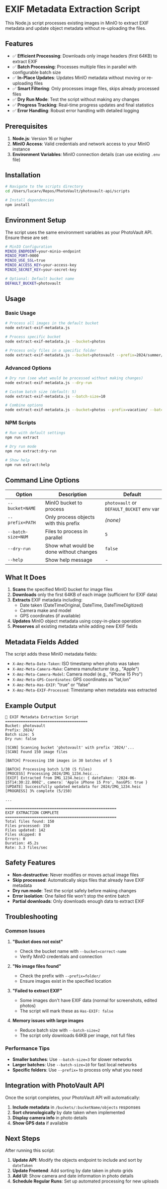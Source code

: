 # EXIF Metadata Extraction Script

This Node.js script processes existing images in MinIO to extract EXIF metadata and update object metadata without re-uploading the files.

## Features

- ✅ **Efficient Processing**: Downloads only image headers (first 64KB) to extract EXIF
- ✅ **Batch Processing**: Processes multiple files in parallel with configurable batch size
- ✅ **In-Place Updates**: Updates MinIO metadata without moving or re-uploading files
- ✅ **Smart Filtering**: Only processes image files, skips already processed files
- ✅ **Dry Run Mode**: Test the script without making any changes
- ✅ **Progress Tracking**: Real-time progress updates and final statistics
- ✅ **Error Handling**: Robust error handling with detailed logging

## Prerequisites

1. **Node.js**: Version 16 or higher
2. **MinIO Access**: Valid credentials and network access to your MinIO instance
3. **Environment Variables**: MinIO connection details (can use existing `.env` file)

## Installation

```bash
# Navigate to the scripts directory
cd /Users/lucarv/Repos/PhotoVault/photovault-api/scripts

# Install dependencies
npm install
```

## Environment Setup

The script uses the same environment variables as your PhotoVault API. Ensure these are set:

```bash
# MinIO Configuration
MINIO_ENDPOINT=your-minio-endpoint
MINIO_PORT=9000
MINIO_USE_SSL=true
MINIO_ACCESS_KEY=your-access-key
MINIO_SECRET_KEY=your-secret-key

# Optional: Default bucket name
DEFAULT_BUCKET=photovault
```

## Usage

### Basic Usage

```bash
# Process all images in the default bucket
node extract-exif-metadata.js

# Process specific bucket
node extract-exif-metadata.js --bucket=photos

# Process only files in a specific folder
node extract-exif-metadata.js --bucket=photovault --prefix=2024/summer/
```

### Advanced Options

```bash
# Dry run (see what would be processed without making changes)
node extract-exif-metadata.js --dry-run

# Custom batch size (default: 5)
node extract-exif-metadata.js --batch-size=10

# Combine options
node extract-exif-metadata.js --bucket=photos --prefix=vacation/ --batch-size=3 --dry-run
```

### NPM Scripts

```bash
# Run with default settings
npm run extract

# Dry run mode
npm run extract:dry-run

# Show help
npm run extract:help
```

## Command Line Options

| Option | Description | Default |
|--------|-------------|---------|
| `--bucket=NAME` | MinIO bucket to process | `photovault` or `DEFAULT_BUCKET` env var |
| `--prefix=PATH` | Only process objects with this prefix | _(none)_ |
| `--batch-size=NUM` | Files to process in parallel | `5` |
| `--dry-run` | Show what would be done without changes | `false` |
| `--help` | Show help message | - |

## What It Does

1. **Scans** the specified MinIO bucket for image files
2. **Downloads** only the first 64KB of each image (sufficient for EXIF data)
3. **Extracts** EXIF metadata including:
   - Date taken (DateTimeOriginal, DateTime, DateTimeDigitized)
   - Camera make and model
   - GPS coordinates (if available)
4. **Updates** MinIO object metadata using copy-in-place operation
5. **Preserves** all existing metadata while adding new EXIF fields

## Metadata Fields Added

The script adds these MinIO metadata fields:

- `X-Amz-Meta-Date-Taken`: ISO timestamp when photo was taken
- `X-Amz-Meta-Camera-Make`: Camera manufacturer (e.g., "Apple")
- `X-Amz-Meta-Camera-Model`: Camera model (e.g., "iPhone 15 Pro")
- `X-Amz-Meta-GPS-Coordinates`: GPS coordinates as "lat,lon"
- `X-Amz-Meta-Has-EXIF`: "true" or "false"
- `X-Amz-Meta-EXIF-Processed`: Timestamp when metadata was extracted

## Example Output

```
📸 EXIF Metadata Extraction Script
=====================================
Bucket: photovault
Prefix: 2024/
Batch size: 5
Dry run: false

[SCAN] Scanning bucket 'photovault' with prefix '2024/'...
[SCAN] Found 150 image files

[BATCH] Processing 150 images in 30 batches of 5

[BATCH] Processing batch 1/30 (5 files)
[PROCESS] Processing 2024/IMG_1234.heic...
[EXIF] Extracted from IMG_1234.heic: { dateTaken: '2024-06-15T14:30:22.000Z', camera: 'Apple iPhone 15 Pro', hasGPS: true }
[UPDATE] Successfully updated metadata for 2024/IMG_1234.heic
[PROGRESS] 3% complete (5/150)

...

==================================================
EXIF EXTRACTION COMPLETE
==================================================
Total files found: 150
Files processed: 150
Files updated: 142
Files skipped: 8
Errors: 0
Duration: 45.2s
Rate: 3.3 files/sec
```

## Safety Features

- **Non-destructive**: Never modifies or moves actual image files
- **Skip processed**: Automatically skips files that already have EXIF metadata
- **Dry run mode**: Test the script safely before making changes
- **Error isolation**: One failed file won't stop the entire batch
- **Partial downloads**: Only downloads enough data to extract EXIF

## Troubleshooting

### Common Issues

1. **"Bucket does not exist"**
   - Check the bucket name with `--bucket=correct-name`
   - Verify MinIO credentials and connection

2. **"No image files found"**
   - Check the prefix with `--prefix=folder/`
   - Ensure images exist in the specified location

3. **"Failed to extract EXIF"**
   - Some images don't have EXIF data (normal for screenshots, edited photos)
   - The script will mark these as `Has-EXIF: false`

4. **Memory issues with large images**
   - Reduce batch size with `--batch-size=2`
   - The script only downloads 64KB per image, not full files

### Performance Tips

- **Smaller batches**: Use `--batch-size=3` for slower networks
- **Larger batches**: Use `--batch-size=10` for fast local networks
- **Specific folders**: Use `--prefix=` to process only what you need

## Integration with PhotoVault API

Once the script completes, your PhotoVault API will automatically:

1. **Include metadata** in `/buckets/:bucketName/objects` responses
2. **Sort chronologically** by date taken when implemented
3. **Display camera info** in photo details
4. **Show GPS data** if available

## Next Steps

After running this script:

1. **Update API**: Modify the objects endpoint to include and sort by `dateTaken`
2. **Update Frontend**: Add sorting by date taken in photo grids
3. **Add UI**: Show camera and date information in photo details
4. **Schedule Regular Runs**: Set up automated processing for new uploads
